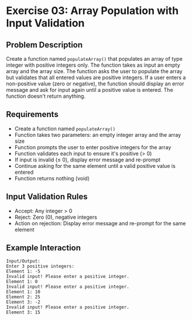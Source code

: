 # Exercise 03: Array Population with Input Validation

## Problem Description
Create a function named `populateArray()` that populates an array of type integer with positive integers only. The function takes as input an empty array and the array size. The function asks the user to populate the array but validates that all entered values are positive integers. If a user enters a non-positive value (zero or negative), the function should display an error message and ask for input again until a positive value is entered. The function doesn't return anything.

## Requirements
- Create a function named `populateArray()` 
- Function takes two parameters: an empty integer array and the array size
- Function prompts the user to enter positive integers for the array
- Function validates each input to ensure it's positive (> 0)
- If input is invalid (≤ 0), display error message and re-prompt
- Continue asking for the same element until a valid positive value is entered
- Function returns nothing (void)

## Input Validation Rules
- Accept: Any integer > 0
- Reject: Zero (0), negative integers
- Action on rejection: Display error message and re-prompt for the same element

## Example Interaction
```
Input/Output:
Enter 3 positive integers:
Element 1: -5
Invalid input! Please enter a positive integer.
Element 1: 0
Invalid input! Please enter a positive integer.
Element 1: 10
Element 2: 25
Element 3: -2
Invalid input! Please enter a positive integer.
Element 3: 15
```
